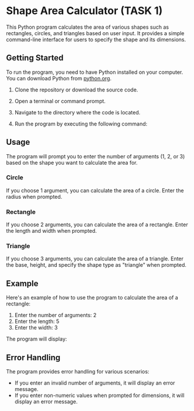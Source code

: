 # Shape Area Calculator (TASK 1)


This Python program calculates the area of various shapes such as rectangles, circles, and triangles based on user input. It provides a simple command-line interface for users to specify the shape and its dimensions.

## Getting Started

To run the program, you need to have Python installed on your computer. You can download Python from [python.org](https://www.python.org/downloads/).

1. Clone the repository or download the source code.

2. Open a terminal or command prompt.

3. Navigate to the directory where the code is located.

4. Run the program by executing the following command:


## Usage

The program will prompt you to enter the number of arguments (1, 2, or 3) based on the shape you want to calculate the area for.

### Circle

If you choose 1 argument, you can calculate the area of a circle. Enter the radius when prompted.

### Rectangle

If you choose 2 arguments, you can calculate the area of a rectangle. Enter the length and width when prompted.

### Triangle

If you choose 3 arguments, you can calculate the area of a triangle. Enter the base, height, and specify the shape type as "triangle" when prompted.

## Example

Here's an example of how to use the program to calculate the area of a rectangle:

1. Enter the number of arguments: 2
2. Enter the length: 5
3. Enter the width: 3

The program will display:


## Error Handling

The program provides error handling for various scenarios:

- If you enter an invalid number of arguments, it will display an error message.
- If you enter non-numeric values when prompted for dimensions, it will display an error message.

